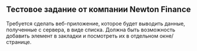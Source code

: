 ## Тестовое задание от компании Newton Finance

Требуется сделать веб-приложение, которое будет выводить данные,
полученные с сервера, в виде списка. Должна быть возможность добавить
элемент в закладки и посмотреть их в отдельном окне/странице.



